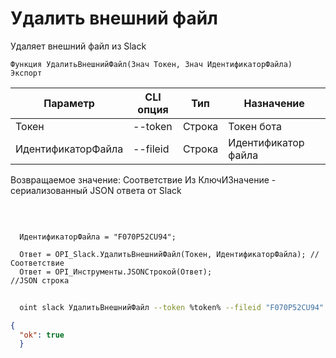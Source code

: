 ﻿---
sidebar_position: 5
---

# Удалить внешний файл
 Удаляет внешний файл из Slack



`Функция УдалитьВнешнийФайл(Знач Токен, Знач ИдентификаторФайла) Экспорт`

  | Параметр | CLI опция | Тип | Назначение |
  |-|-|-|-|
  | Токен | --token | Строка | Токен бота |
  | ИдентификаторФайла | --fileid | Строка | Идентификатор файла |

  
  Возвращаемое значение:   Соответствие Из КлючИЗначение - сериализованный JSON ответа от Slack

<br/>




```bsl title="Пример кода"
  
  ИдентификаторФайла = "F070P52CU94";
  
  Ответ = OPI_Slack.УдалитьВнешнийФайл(Токен, ИдентификаторФайла); //Соответствие
  Ответ = OPI_Инструменты.JSONСтрокой(Ответ);                      //JSON строка
```
	


```sh title="Пример команды CLI"
    
  oint slack УдалитьВнешнийФайл --token %token% --fileid "F070P52CU94"

```

```json title="Результат"
{
  "ok": true
  }
```
